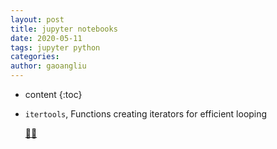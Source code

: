 ```yaml
---
layout: post
title: jupyter notebooks
date: 2020-05-11
tags: jupyter python
categories: 
author: gaoangliu
---
```

* content
{:toc}


* `itertools`, Functions creating iterators for efficient looping



  [🔗🔗](https://github.com/gaoangliu/gaoangliu.github.io/blob/master/ipynb/itertools.ipynb)

  
  